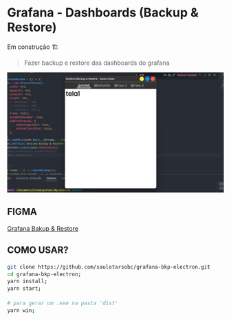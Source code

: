 # Grafana - Dashboards (Backup & Restore)

Em construção 🏗️

> Fazer backup e restore das dashboards do grafana

![1683225981183](image/README/1683225981183.png)

## FIGMA

[Grafana Bakup &amp; Restore](https://www.figma.com/file/9AZDdvrRAdn1cvpTJYC87i/Grafana-Backup-%26-Restore?type=design&node-id=0%3A1&t=lcJXrPyAW99vR1ym-1)

## COMO USAR?

```bash
git clone https://github.com/saulotarsobc/grafana-bkp-electron.git
cd grafana-bkp-electron;
yarn install;
yarn start;

# para gerar um .exe na pasta 'dist'
yarn win;
```
